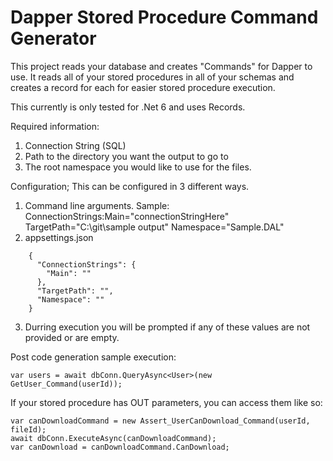 ﻿# Dapper Stored Procedure Command Generator
This project reads your database and creates "Commands" for Dapper to use. It reads all of your stored procedures in all of your schemas and creates a record for each for easier stored procedure execution.

This currently is only tested for .Net 6 and uses Records.

Required information:
  1) Connection String (SQL)
  2) Path to the directory you want the output to go to
  3) The root namespace you would like to use for the files.

Configuration; This can be configured in 3 different ways.
  1) Command line arguments. Sample: ConnectionStrings:Main="connectionStringHere" TargetPath="C:\git\sample output\" Namespace="Sample.DAL"
  2) appsettings.json
```
    {
      "ConnectionStrings": {
        "Main": ""
      },
      "TargetPath": "",
      "Namespace": "" 
    }
```
  3) Durring execution you will be prompted if any of these values are not provided or are empty.


Post code generation sample execution:

`var users = await dbConn.QueryAsync<User>(new GetUser_Command(userId));`

If your stored procedure has OUT parameters, you can access them like so:

```
var canDownloadCommand = new Assert_UserCanDownload_Command(userId, fileId);
await dbConn.ExecuteAsync(canDownloadCommand);  
var canDownload = canDownloadCommand.CanDownload;
```

